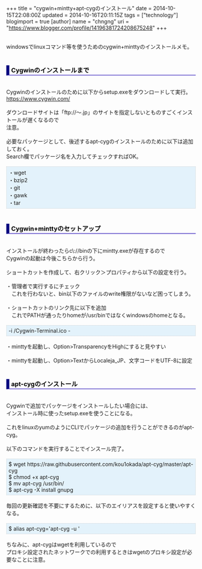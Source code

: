 +++
title = "cygwin+mintty+apt-cygのインストール"
date = 2014-10-15T22:08:00Z
updated = 2014-10-16T20:11:15Z
tags = ["technology"]
blogimport = true 
[author]
	name = "chngng"
	uri = "https://www.blogger.com/profile/14196381724208675248"
+++

<div dir="ltr" style="text-align: left;" trbidi="on"><div dir="ltr" style="text-align: left;" trbidi="on"><br />windowsでlinuxコマンド等を使うためのcygwin+minttyのインストールメモ。<br /><br /><h3 style="border-bottom: 2px solid slateblue; border-left: 8px solid navy; color: black; padding: 0px 0px 1px 5px;">Cygwinのインストールまで</h3><br />Cygwinのインストールのために以下からsetup.exeをダウンロードして実行。<br /><a href="https://www.cygwin.com/" target="_blank">https://www.cygwin.com/</a><br /><br />ダウンロードサイトは「ftp://～.jp」のサイトを指定しないとものすごくインストールが遅くなるので<br />注意。<br /><br />必要なパッケージとして、後述するapt-cygのインストールのために以下は追加しておく。<br />Search欄でパッケージ名を入力してチェックすればOK。<br /><br /><div style="background-color: #e3f2fb; border: 1px dotted #CCCCCC; padding: 5px;">・wget<br />・bzip2<br />・git<br />・gawk<br />・tar</div><br /><h3 style="border-bottom: 2px solid slateblue; border-left: 8px solid navy; color: black; padding: 0px 0px 1px 5px;">Cygwin+minttyのセットアップ</h3><br />インストールが終わったらc\://binの下にmintty.exeが存在するので<br />Cygwinの起動は今後こちらから行う。<br /><br />ショートカットを作成して、右クリック＞プロパティから以下の設定を行う。<br /><br />・管理者で実行するにチェック<br />　これを行わないと、bin以下のファイルのwrite権限がないなど困ってしまう。<br /><br />・ショートカットのリンク先に以下を追加<br />　これでPATHが通ったりhomeが/usr/binではなくwindowsのhomeとなる。<br /><br /><div style="background-color: #e3f2fb; border: 1px dotted rgb(204, 204, 204); padding: 5px;">-i /Cygwin-Terminal.ico -</div><br />・minttyを起動し、Option&gt;TransparencyをHighにすると見やすい<br /><br />・minttyを起動し、Option&gt;TextからLocaleja_JP、文字コードをUTF-8に設定<br /><br /><h3 style="border-bottom: 2px solid slateblue; border-left: 8px solid navy; color: black; padding: 0px 0px 1px 5px;">apt-cygのインストール</h3><br />Cygwinで追加でパッケージをインストールしたい場合には、<br />インストール時に使ったsetup.exeを使うことになる。<br /><br />これをlinuxのyumのようにCLIでパッケージの追加を行うことができるのがapt-cyg。<br /><br />以下のコマンドを実行することでインスール完了。<br /><br /><div style="background-color: #e3f2fb; border: 1px dotted #CCCCCC; padding: 5px;">$ wget&nbsp;https://raw.githubusercontent.com/kou1okada/apt-cyg/master/apt-cyg<br />$ chmod +x apt-cyg<br /><div>$ mv apt-cyg /usr/bin/</div><div>$ apt-cyg -X install gnupg</div></div><br />毎回の更新確認を不要にするために、以下のエイリアスを設定すると使いやすくなる。<br /><br /><div style="background-color: #e3f2fb; border: 1px dotted #CCCCCC; padding: 5px;">$ alias apt-cyg='apt-cyg -u '</div></div><br />ちなみに、apt-cygはwgetを利用しているので<br />プロキシ設定されたネットワークでの利用するときはwgetのプロキシ設定が必要なことに注意。<br /><br /></div>
